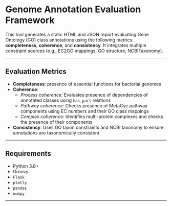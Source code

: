 # Genome Annotation Evaluation Framework

This tool generates a static HTML and JSON report evaluating Gene Ontology (GO) class annotations using the following metrics: **completeness**, **coherence**, and **consistency**. It integrates multiple constraint sources (e.g., EC2GO mappings, GO structure, NCBITaxonomy).

---

## Evaluation Metrics

- **Completeness**: presence of essential functions for bacterial genomes
- **Coherence**:
  - *Process coherence*: Evaluates presence of dependencies of annotated classes using `has_part` relations
  - *Pathway coherence*: Checks presence of MetaCyc pathway components using EC numbers and their GO class mappings
  - *Complex coherence*: Identifies multi-protein complexes and checks the presence of their components
- **Consistency**: Uses GO taxon constraints and NCBI taxonomy to ensure annotations are taxonomically consistent

---

## Requirements

- Python 3.8+
- Groovy
- `Flask`
- `plotly`
- `pandas`
- `numpy`

---

